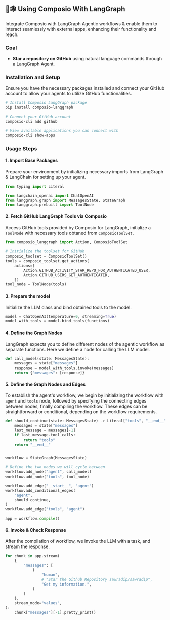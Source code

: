 ## 🦜🕸️ Using Composio With LangGraph

Integrate Composio with LangGraph Agentic workflows & enable them to interact seamlessly with external apps, enhancing their functionality and reach.

### Goal

- **Star a repository on GitHub** using natural language commands through a LangGraph Agent.

### Installation and Setup

Ensure you have the necessary packages installed and connect your GitHub account to allow your agents to utilize GitHub functionalities.

```bash
# Install Composio LangGraph package
pip install composio-langgraph

# Connect your GitHub account
composio-cli add github

# View available applications you can connect with
composio-cli show-apps
```

### Usage Steps

#### 1. Import Base Packages

Prepare your environment by initializing necessary imports from LangGraph & LangChain for setting up your agent.

```python
from typing import Literal

from langchain_openai import ChatOpenAI
from langgraph.graph import MessagesState, StateGraph
from langgraph.prebuilt import ToolNode
```

#### 2. Fetch GitHub LangGraph Tools via Composio

Access GitHub tools provided by Composio for LangGraph, initialize a `ToolNode` with necessary tools obtaned from `ComposioToolSet`.

```python
from composio_langgraph import Action, ComposioToolSet

# Initialize the toolset for GitHub
composio_toolset = ComposioToolSet()
tools = composio_toolset.get_actions(
    actions=[
        Action.GITHUB_ACTIVITY_STAR_REPO_FOR_AUTHENTICATED_USER,
        Action.GITHUB_USERS_GET_AUTHENTICATED,
    ])
tool_node = ToolNode(tools)
```

#### 3. Prepare the model

Initialize the LLM class and bind obtained tools to the model.

```python
model = ChatOpenAI(temperature=0, streaming=True)
model_with_tools = model.bind_tools(functions)
```
#### 4. Define the Graph Nodes

LangGraph expects you to define different nodes of the agentic workflow as separate functions. Here we define a node for calling the LLM model.

```python
def call_model(state: MessagesState):
    messages = state["messages"]
    response = model_with_tools.invoke(messages)
    return {"messages": [response]}
```
#### 5. Define the Graph Nodes and Edges

To establish the agent's workflow, we begin by initializing the workflow with `agent` and `tools` node, followed by specifying the connecting edges between nodes, finally compiling the workflow. These edges can be straightforward or conditional, depending on the workflow requirements.

```python
def should_continue(state: MessagesState) -> Literal["tools", "__end__"]:
    messages = state["messages"]
    last_message = messages[-1]
    if last_message.tool_calls:
        return "tools"
    return "__end__"


workflow = StateGraph(MessagesState)

# Define the two nodes we will cycle between
workflow.add_node("agent", call_model)
workflow.add_node("tools", tool_node)

workflow.add_edge("__start__", "agent")
workflow.add_conditional_edges(
    "agent",
    should_continue,
)
workflow.add_edge("tools", "agent")

app = workflow.compile()
```
#### 6. Invoke & Check Response

After the compilation of workflow, we invoke the LLM with a task, and stream the response.

```python
for chunk in app.stream(
    {
        "messages": [
            (
                "human",
                # "Star the Github Repository sawradip/sawradip",
                "Get my information.",
            )
        ]
    },
    stream_mode="values",
):
    chunk["messages"][-1].pretty_print()
```
